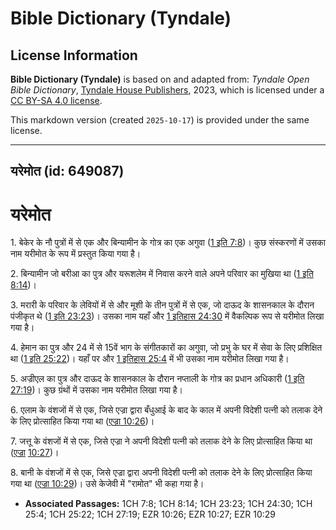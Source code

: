 # Bible Dictionary (Tyndale)

## License Information

**Bible Dictionary (Tyndale)** is based on and adapted from: _Tyndale Open Bible Dictionary_, [Tyndale House Publishers](https://tyndaleopenresources.com/), 2023, which is licensed under a [CC BY-SA 4.0 license](https://creativecommons.org/licenses/by-sa/4.0/legalcode.en).

This markdown version (created `2025-10-17`) is provided under the same license.



--------------------------------

## यरेमोत (id: 649087)

यरेमोत
======

1\. बेकेर के नौ पुत्रों में से एक और बिन्यामीन के गोत्र का एक अगुवा ([1 इति 7:8](https://ref.ly/1Chr7:8))। कुछ संस्करणों में उसका नाम यरीमोत के रूप में प्रस्तुत किया गया है।

2\. बिन्यामीन जो बरीआ का पुत्र और यरूशलेम में निवास करने वाले अपने परिवार का मुखिया था ([1 इति 8:14](https://ref.ly/1Chr8:14))।

3\. मरारी के परिवार के लेवियों में से और मूशी के तीन पुत्रों में से एक, जो दाऊद के शासनकाल के दौरान पंजीकृत थे ([1 इति 23:23](https://ref.ly/1Chr23:23))। उसका नाम यहाँ और [1 इतिहास 24:30](https://ref.ly/1Chr24:30) में वैकल्पिक रूप से यरीमोत लिखा गया है। 

4\. हेमान का पुत्र और 24 में से 15वें भाग के संगीतकारों का अगुवा, जो प्रभु के घर में सेवा के लिए प्रशिक्षित था ([1 इति 25:22](https://ref.ly/1Chr25:22))। यहाँ पर और [1 इतिहास 25:4](https://ref.ly/1Chr25:4) में भी उसका नाम यरीमोत लिखा गया है।

5\. अज्रीएल का पुत्र और दाऊद के शासनकाल के दौरान नप्ताली के गोत्र का प्रधान अधिकारी ([1 इति 27:19](https://ref.ly/1Chr27:19))। कुछ ग्रंथों में उसका नाम यरीमोत लिखा गया है।

6\. एलाम के वंशजों में से एक, जिसे एज्रा द्वारा बँधुआई के बाद के काल में अपनी विदेशी पत्नी को तलाक देने के लिए प्रोत्साहित किया गया था ([एज्रा 10:26](https://ref.ly/Ezra10:26))।

7\. जत्तू के वंशजों में से एक, जिसे एज्रा ने अपनी विदेशी पत्नी को तलाक देने के लिए प्रोत्साहित किया था ([एज्रा](https://ref.ly/Ezra10:29) [10:27](https://ref.ly/Ezra10:27))।

8\. बानी के वंशजों में से एक, जिसे एज्रा द्वारा अपनी विदेशी पत्नी को तलाक देने के लिए प्रोत्साहित किया गया था ([एज्रा 10:29](https://ref.ly/Ezra10:29))। उसे केजेवी में "रामोत" भी कहा गया है।

* **Associated Passages:** 1CH 7:8; 1CH 8:14; 1CH 23:23; 1CH 24:30; 1CH 25:4; 1CH 25:22; 1CH 27:19; EZR 10:26; EZR 10:27; EZR 10:29

